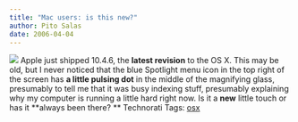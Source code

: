 ```yaml
---
title: "Mac users: is this new?"
author: Pito Salas
date: 2006-04-04
---
```




![](https://i0.wp.com/s3.media.squarespace.com/production/1075723/12829350/weblogs/images/Picture%25201-30.png?resize=64%2C33)
Apple just shipped 10.4.6, the **latest revision** to the OS X. This may be
old, but I never noticed that the blue Spotlight menu icon in the top right of
the screen has **a little pulsing dot** in the middle of the magnifying glass,
presumably to tell me that it was busy indexing stuff, presumably explaining
why my computer is running a little hard right now. Is it a **new** little
touch or has it **always been there? ** Technorati Tags:
[osx](<http://www.technorati.com/tag/osx>)


